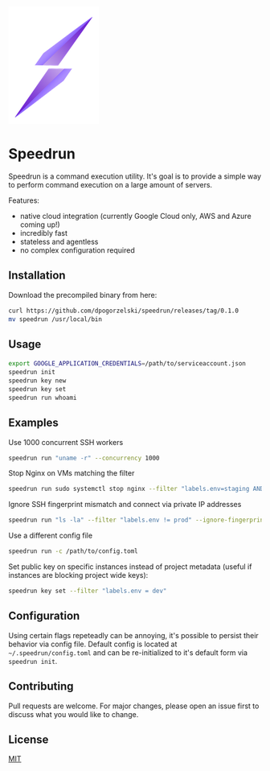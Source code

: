 ![logo](docs/logo2.png)

# Speedrun

Speedrun is a command execution utility. It's goal is to provide a simple way to perform command execution on a large amount of servers.

Features:

* native cloud integration (currently Google Cloud only, AWS and Azure coming up!)
* incredibly fast
* stateless and agentless
* no complex configuration required


## Installation

Download the precompiled binary from here:

```bash
curl https://github.com/dpogorzelski/speedrun/releases/tag/0.1.0
mv speedrun /usr/local/bin
```

## Usage

```bash
export GOOGLE_APPLICATION_CREDENTIALS=/path/to/serviceaccount.json
speedrun init
speedrun key new
speedrun key set
speedrun run whoami
```

## Examples

Use 1000 concurrent SSH workers

```bash
speedrun run "uname -r" --concurrency 1000
```

Stop Nginx on VMs matching the filter

```bash
speedrun run sudo systemctl stop nginx --filter "labels.env=staging AND labels.app=foobar"
```

Ignore SSH fingerprint mismatch and connect via private IP addresses

```bash
speedrun run "ls -la" --filter "labels.env != prod" --ignore-fingerprint --concurrency 1000 -l debug --use-private-ip
```

Use a different config file

```bash
speedrun run -c /path/to/config.toml
```

Set public key on specific instances instead of project metadata (useful if instances are blocking project wide keys):

```bash
speedrun key set --filter "labels.env = dev"
```



## Configuration

Using certain flags repeteadly can be annoying, it's possible to persist their behavior via config file. Default config is located at `~/.speedrun/config.toml` and can be re-initialized to it's default form via `speedrun init`.

## Contributing

Pull requests are welcome. For major changes, please open an issue first to discuss what you would like to change.

## License

[MIT](https://choosealicense.com/licenses/mit/)
